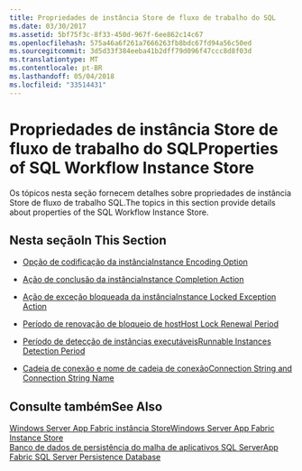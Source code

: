 ```yaml
---
title: Propriedades de instância Store de fluxo de trabalho do SQL
ms.date: 03/30/2017
ms.assetid: 5bf75f3c-8f33-450d-967f-6ee862c14c67
ms.openlocfilehash: 575a46a6f261a7666263fb8bdc67fd94a56c50ed
ms.sourcegitcommit: 3d5d33f384eeba41b2dff79d096f47ccc8d8f03d
ms.translationtype: MT
ms.contentlocale: pt-BR
ms.lasthandoff: 05/04/2018
ms.locfileid: "33514431"
---
```

# <a name="properties-of-sql-workflow-instance-store"></a><span data-ttu-id="0115b-102">Propriedades de instância Store de fluxo de trabalho do SQL</span><span class="sxs-lookup"><span data-stu-id="0115b-102">Properties of SQL Workflow Instance Store</span></span>
<span data-ttu-id="0115b-103">Os tópicos nesta seção fornecem detalhes sobre propriedades de instância Store de fluxo de trabalho SQL.</span><span class="sxs-lookup"><span data-stu-id="0115b-103">The topics in this section provide details about properties of the SQL Workflow Instance Store.</span></span>  
  
## <a name="in-this-section"></a><span data-ttu-id="0115b-104">Nesta seção</span><span class="sxs-lookup"><span data-stu-id="0115b-104">In This Section</span></span>  
  
-   [<span data-ttu-id="0115b-105">Opção de codificação da instância</span><span class="sxs-lookup"><span data-stu-id="0115b-105">Instance Encoding Option</span></span>](../../../docs/framework/windows-workflow-foundation/instance-encoding-option.md)  
  
-   [<span data-ttu-id="0115b-106">Ação de conclusão da instância</span><span class="sxs-lookup"><span data-stu-id="0115b-106">Instance Completion Action</span></span>](../../../docs/framework/windows-workflow-foundation/instance-completion-action.md)  
  
-   [<span data-ttu-id="0115b-107">Ação de exceção bloqueada da instância</span><span class="sxs-lookup"><span data-stu-id="0115b-107">Instance Locked Exception Action</span></span>](../../../docs/framework/windows-workflow-foundation/instance-locked-exception-action.md)  
  
-   [<span data-ttu-id="0115b-108">Período de renovação de bloqueio de host</span><span class="sxs-lookup"><span data-stu-id="0115b-108">Host Lock Renewal Period</span></span>](../../../docs/framework/windows-workflow-foundation/host-lock-renewal-period.md)  
  
-   [<span data-ttu-id="0115b-109">Período de detecção de instâncias executáveis</span><span class="sxs-lookup"><span data-stu-id="0115b-109">Runnable Instances Detection Period</span></span>](../../../docs/framework/windows-workflow-foundation/runnable-instances-detection-period.md)  
  
-   [<span data-ttu-id="0115b-110">Cadeia de conexão e nome de cadeia de conexão</span><span class="sxs-lookup"><span data-stu-id="0115b-110">Connection String and Connection String Name</span></span>](../../../docs/framework/windows-workflow-foundation/connection-string-and-connection-string-name.md)  
  
## <a name="see-also"></a><span data-ttu-id="0115b-111">Consulte também</span><span class="sxs-lookup"><span data-stu-id="0115b-111">See Also</span></span>  
 [<span data-ttu-id="0115b-112">Windows Server App Fabric instância Store</span><span class="sxs-lookup"><span data-stu-id="0115b-112">Windows Server App Fabric Instance Store</span></span>](http://go.microsoft.com/fwlink/?LinkId=201201)  
 [<span data-ttu-id="0115b-113">Banco de dados de persistência do malha de aplicativos SQL Server</span><span class="sxs-lookup"><span data-stu-id="0115b-113">App Fabric SQL Server Persistence Database</span></span>](http://go.microsoft.com/fwlink/?LinkId=201202)
